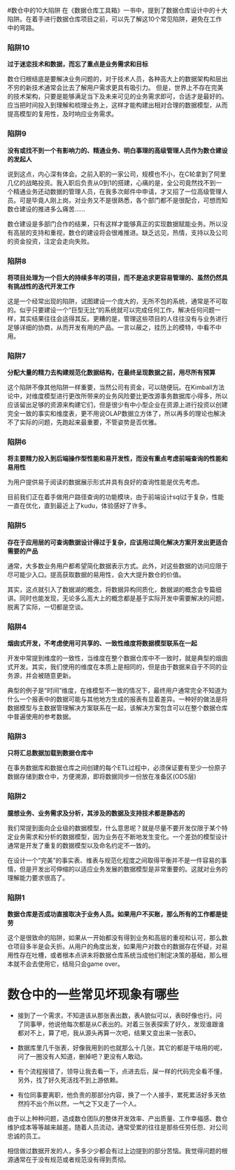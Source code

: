 #数仓中的10大陷阱
在《数据仓库工具箱》一书中，提到了数据仓库设计中的十大陷阱。在着手进行数据仓库项目之前，可以先了解这10个常见陷阱，避免在工作中的弯路。

### 陷阱10
**过于迷恋技术和数据，而忘了重点是业务需求和目标**

数仓归根结底是要解决业务问题的，对于技术人员，各种高大上的数据架构和层出不穷的新技术通常会比去了解用户需求更具有吸引力。 但是，世界上不存在完美的技术架构，只要是能够满足当下及未来可见的业务需求即可，合适才是最好的。应当把时间投入到理解和梳理业务上，这样才能构建出相对合理的数据模型，从而提高模型的复用性，及时响应业务需求。
### 陷阱9
**没有或找不到一个有影响力的、精通业务、明白事理的高级管理人员作为数仓建设的发起人**

说到这点，内心深有体会。之前入职的一家公司，规模也不小，在C轮拿到了阿里几亿的战略投资。我入职后负责从0到1的搭建，心痛的是，全公司竟然找不到一个精通业务还动数据的管理人员，在我多次邮件中申请，才又招了一位高级管理人员。可是毕竟人刚上岗，对业务又不是很熟悉，各个部门都不是很配合，可想而知数仓建设的推进多么痛苦......

数仓建设是多部门合作的结果，只有这样才能够真正的实现数据赋能业务。所以没有高层的支持和重视，数仓的建设将会很难推进。缺乏远见，热情，支持以及公司的资金投资，注定会走向失败。

### 陷阱8
**将项目处理为一个巨大的持续多年的项目，而不是追求更容易管理的、虽然仍然具有挑战性的迭代开发工作**

这是一个经常出现的陷阱，试图建设一个庞大的，无所不包的系统，通常是不可取的。似乎只要建设一个“巨型无比“的系统就可以完成任何工作，解决任何问题一样，其实结果往往会适得其反。更糟的是，管理这些项目的人往往没有与业务进行足够详细的协商，从而开发有用的产品。一言以蔽之，挂历上的模特，中看不中用。

### 陷阱7
**分配大量的精力去构建规范化数据结构，在最终呈现数据之前，用尽所有预算**

这个陷阱不像其他陷阱一样重要，当然公司有资金，可以随便玩。在Kimball方法论中，对维度模型进行更改所带来的业务风险要比更改源事务数据库小得多，所以应该留出足够的资源来构建它们，但是很少有中小型企业在资源上进行投资以创建完全一致的事实和维度表，更不用说OLAP数据立方体了，所以再多的理论也解决不了实际的问题，先跑起来最重要，不管姿势是否优雅。

### 陷阱6
**将主要精力投入到后端操作型性能和易开发性，而没有重点考虑前端查询的性能和易用性**

为用户提供易于阅读的数据展示形式并具有良好的查询性能是优先考虑。

目前我们正在着手做用户路径查询的功能模块，由于前端设计sql过于复杂，性能一直在优化，直到最近上了kudu，体验感好了许多。

### 陷阱5
**存在于应用层的可查询数据设计得过于复杂，应该用过简化解决方案开发出更适合需要的产品**

通常，大多数业务用户都希望简化数据表示方式。此外，对这些数据的访问应限于尽可能少入口。提高获取数据的易用性，会大大提升数仓的价值。

其实，这点就引入了数据湖的概念，将数据异构同质化，数据湖的概念会专篇细讲。同时也能发现，无论多么高大上的概念都是基于实际开发中需要解决的问题，脱离了实际，一切都是空谈。

### 陷阱4
**烟囱式开发，不考虑使用可共享的、一致性维度将数据模型联系在一起**

开发中常提到维度的一致性，当维度在整个数据仓库中不一致时，就是典型的烟囱式开发。其实，我们使用的维度在本质上是相同的，但是由于数据来自于不同的业务源，并会被随意更新。

典型的例子是“时间”维度，在维模型不一致的情况下，最终用户通常完全不知道为什么一个报表中的数据可能与其他地方生成的报表有显着差异。一种好的做法是将数据模型与主数据管理解决方案联系在一起，该解决方案包含可以在整个数据仓库中普遍使用的参考数据。

### 陷阱3
**只将汇总数据加载到数据仓库中**

在事务数据库和数据仓库之间创建的每个ETL过程中，必须保证要有至少一份原子数据存储到数仓中，方便溯源，即将数据同步一份放在准备区(ODS层)

### 陷阱2
**臆想业务、业务需求及分析，其涉及的数据及支持技术都是静态的**

我们常提到面向企业级的数据模型，什么意思呢？就是尽量不要开发仅限于某个特定业务需求和分析的数据模型，因为业务在不断地发生变化。一个差劲的模型设计通常是开发了重复的数据模型以及命名约定不一致的。

在设计一个“完美”的事实表、维表与规范化程度之间取得平衡并不是一件容易的事情，但是开发出可伸缩的以适应业务发展的数据模型是非常重要的。这就对业务的理解能力要求很高了。

### 陷阱1 
**数据仓库是否成功直接取决于业务人员。如果用户不买账，那么所有的工作都是徒劳**

这个是很致命的陷阱，如果从一开始都没有得到业务和高层的重视和认可，那么数仓项目多半是会夭折。从用户的角度出发，如果用户对数仓的数据存在怀疑，对易用性存在吐槽，或者根本点讲未将数据仓库系统当成他们制定决策的基础，那么根本就不会去使用它，结局只会game over。



# 数仓中的一些常见坏现象有哪些

* 接到了一个需求，不知道该从那张表出数，表A貌似可以，表B好像也行。问了同事甲，他说他每次都是从C表出的。对着三张表探索了好久，发现谁跟谁都对不上，算了吧，我从源头再算一次吧，结果又变出来一张表D。

* 数据库里几千张表，好像我用到的也就那么十几张，其它的都是干啥用的呢，问了一圈没有人知道，删掉吧？更没有人敢动。

* 有个流程报错了，领导让我去看一下，点进去后，屎一样的代码完全看不懂，另外，找了好久死活找不到上游依赖。

* 有位同事要离职，他负责的那部分内容，换了一个人接手，累死累活好多天依然捋不出个所以然，一气之下又走了一个人。

由于以上种种问题，造成数仓团队的整体开发效率、产出质量、工作幸福感、数仓维护成本等等越来越差。随着人员流动，通常受累的往往是那些任劳任怨、对公司忠诚的员工。

相信做过数据开发的人，多多少少都会有过上边提到的部分苦恼。我觉得问题的根源通常在于没有规范或者规范没有得到贯彻。